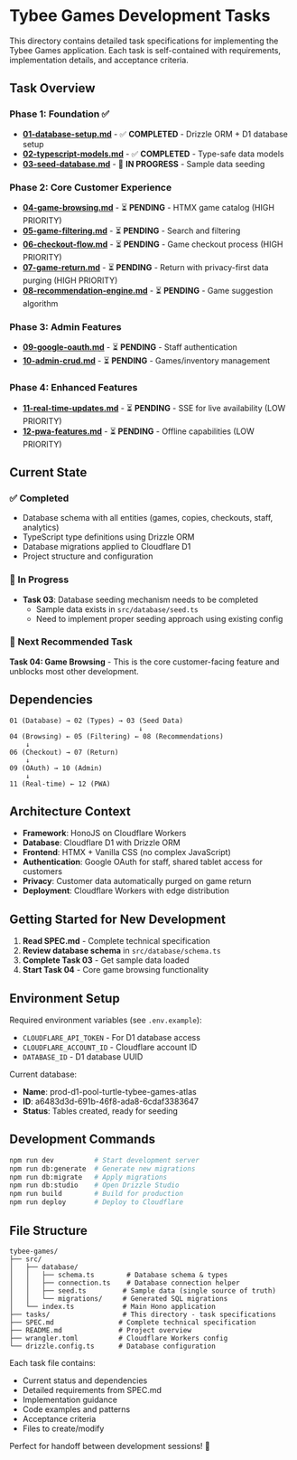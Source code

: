 # Tybee Games Development Tasks

This directory contains detailed task specifications for implementing the Tybee Games application. Each task is self-contained with requirements, implementation details, and acceptance criteria.

## Task Overview

### Phase 1: Foundation ✅

- **[01-database-setup.md](01-database-setup.md)** - ✅ **COMPLETED** - Drizzle ORM + D1 database setup
- **[02-typescript-models.md](02-typescript-models.md)** - ✅ **COMPLETED** - Type-safe data models
- **[03-seed-database.md](03-seed-database.md)** - 🔄 **IN PROGRESS** - Sample data seeding

### Phase 2: Core Customer Experience

- **[04-game-browsing.md](04-game-browsing.md)** - ⏳ **PENDING** - HTMX game catalog (HIGH PRIORITY)
- **[05-game-filtering.md](05-game-filtering.md)** - ⏳ **PENDING** - Search and filtering
- **[06-checkout-flow.md](06-checkout-flow.md)** - ⏳ **PENDING** - Game checkout process (HIGH PRIORITY)
- **[07-game-return.md](07-game-return.md)** - ⏳ **PENDING** - Return with privacy-first data purging (HIGH PRIORITY)
- **[08-recommendation-engine.md](08-recommendation-engine.md)** - ⏳ **PENDING** - Game suggestion algorithm

### Phase 3: Admin Features

- **[09-google-oauth.md](09-google-oauth.md)** - ⏳ **PENDING** - Staff authentication
- **[10-admin-crud.md](10-admin-crud.md)** - ⏳ **PENDING** - Games/inventory management

### Phase 4: Enhanced Features

- **[11-real-time-updates.md](11-real-time-updates.md)** - ⏳ **PENDING** - SSE for live availability (LOW PRIORITY)
- **[12-pwa-features.md](12-pwa-features.md)** - ⏳ **PENDING** - Offline capabilities (LOW PRIORITY)

## Current State

### ✅ Completed

- Database schema with all entities (games, copies, checkouts, staff, analytics)
- TypeScript type definitions using Drizzle ORM
- Database migrations applied to Cloudflare D1
- Project structure and configuration

### 🔄 In Progress

- **Task 03**: Database seeding mechanism needs to be completed
  - Sample data exists in `src/database/seed.ts`
  - Need to implement proper seeding approach using existing config

### 🎯 Next Recommended Task

**Task 04: Game Browsing** - This is the core customer-facing feature and unblocks most other development.

## Dependencies

```
01 (Database) → 02 (Types) → 03 (Seed Data)
                                ↓
04 (Browsing) ← 05 (Filtering) ← 08 (Recommendations)
    ↓
06 (Checkout) → 07 (Return)
    ↓
09 (OAuth) → 10 (Admin)
    ↓
11 (Real-time) ← 12 (PWA)
```

## Architecture Context

- **Framework**: HonoJS on Cloudflare Workers
- **Database**: Cloudflare D1 with Drizzle ORM
- **Frontend**: HTMX + Vanilla CSS (no complex JavaScript)
- **Authentication**: Google OAuth for staff, shared tablet access for customers
- **Privacy**: Customer data automatically purged on game return
- **Deployment**: Cloudflare Workers with edge distribution

## Getting Started for New Development

1. **Read SPEC.md** - Complete technical specification
2. **Review database schema** in `src/database/schema.ts`
3. **Complete Task 03** - Get sample data loaded
4. **Start Task 04** - Core game browsing functionality

## Environment Setup

Required environment variables (see `.env.example`):

- `CLOUDFLARE_API_TOKEN` - For D1 database access
- `CLOUDFLARE_ACCOUNT_ID` - Cloudflare account ID
- `DATABASE_ID` - D1 database UUID

Current database:

- **Name**: prod-d1-pool-turtle-tybee-games-atlas
- **ID**: a6483d3d-691b-46f8-ada8-6cdaf3383647
- **Status**: Tables created, ready for seeding

## Development Commands

```bash
npm run dev          # Start development server
npm run db:generate  # Generate new migrations
npm run db:migrate   # Apply migrations
npm run db:studio    # Open Drizzle Studio
npm run build        # Build for production
npm run deploy       # Deploy to Cloudflare
```

## File Structure

```
tybee-games/
├── src/
│   ├── database/
│   │   ├── schema.ts        # Database schema & types
│   │   ├── connection.ts    # Database connection helper
│   │   ├── seed.ts         # Sample data (single source of truth)
│   │   └── migrations/     # Generated SQL migrations
│   └── index.ts            # Main Hono application
├── tasks/                  # This directory - task specifications
├── SPEC.md                # Complete technical specification
├── README.md              # Project overview
├── wrangler.toml          # Cloudflare Workers config
└── drizzle.config.ts      # Database configuration
```

Each task file contains:

- Current status and dependencies
- Detailed requirements from SPEC.md
- Implementation guidance
- Code examples and patterns
- Acceptance criteria
- Files to create/modify

Perfect for handoff between development sessions! 🚀
